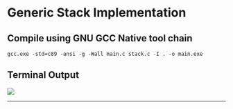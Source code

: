 # **Generic Stack Implementation**
## **Compile using GNU GCC Native tool chain**

```
gcc.exe -std=c89 -ansi -g -Wall main.c stack.c -I . -o main.exe
```

## **Terminal Output**

<img src="/03_Data_Structure/01_Lesson_1/01_Stack/img/output.jpg" >

---